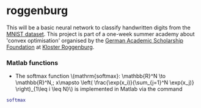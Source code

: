 # roggenburg

This will be a basic neural network to classify handwritten digits from the [MNIST dataset](http://yann.lecun.com/exdb/mnist/). This project is part of a one-week summer academy about 'convex optimisation' organised by the [German Academic Scholarship Foundation](https://www.studienstiftung.de/en/) at [Kloster Roggenburg](https://de.wikipedia.org/wiki/Kloster_Roggenburg).

###  Matlab functions

* The softmax function \\(mathrm{softmax}: \mathbb{R}^N \to \mathbb{R}^N,\; x\mapsto \left( \frac{\exp(x_i)}{\sum_{j=1}^N \exp(x_j)} \right)_{1\leq i \leq N}\\) is implemented in Matlab via the command 
```matlab
softmax
```
